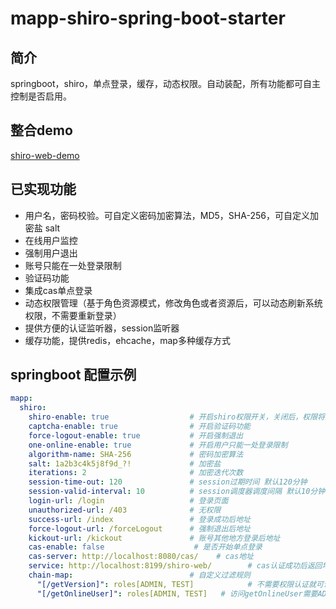# mapp-shiro-spring-boot-starter

## 简介
springboot，shiro，单点登录，缓存，动态权限。自动装配，所有功能都可自主控制是否启用。

## 整合demo
[shiro-web-demo](https://github.com/mapengpeng/shiro-web-demo)

## 已实现功能

- 用户名，密码校验。可自定义密码加密算法，MD5，SHA-256，可自定义加密盐 salt
- 在线用户监控
- 强制用户退出
- 账号只能在一处登录限制
- 验证码功能
- 集成cas单点登录
- 动态权限管理（基于角色资源模式，修改角色或者资源后，可以动态刷新系统权限，不需要重新登录）
- 提供方便的认证监听器，session监听器
- 缓存功能，提供redis，ehcache，map多种缓存方式

## springboot 配置示例
```yaml
mapp:
  shiro:
    shiro-enable: true                  # 开启shiro权限开关，关闭后，权限将失效
    captcha-enable: true                # 开启验证码功能
    force-logout-enable: true           # 开启强制退出
    one-online-enable: true             # 开启用户只能一处登录限制
    algorithm-name: SHA-256             # 密码加密算法
    salt: 1a2b3c4k5j8f9d_?!             # 加密盐
    iterations: 2                       # 加密迭代次数
    session-time-out: 120               # session过期时间 默认120分钟
    session-valid-interval: 10          # session调度器调度间隔 默认10分钟
    login-url: /login                   # 登录页面
    unauthorized-url: /403              # 无权限
    success-url: /index                 # 登录成功后地址
    force-logout-url: /forceLogout      # 强制退出后地址
    kickout-url: /kickout               # 账号其他地方登录后地址
    cas-enable: false                    # 是否开始单点登录
    cas-server: http://localhost:8080/cas/    # cas地址
    service: http://localhost:8199/shiro-web/        # cas认证成功后返回地址
    chain-map:                          # 自定义过滤规则
      "[/getVersion]": roles[ADMIN, TEST]            # 不需要权限认证就可访问
      "[/getOnlineUser]": roles[ADMIN, TEST]   # 访问getOnlineUser需要ADMIN角色
```
